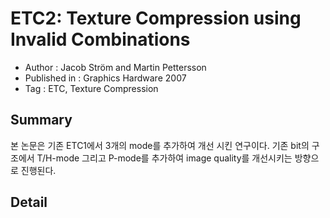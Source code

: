 # ETC2: Texture Compression using Invalid Combinations
- Author : Jacob Ström and Martin Pettersson
- Published in : Graphics Hardware 2007
- Tag : ETC, Texture Compression

## Summary 
본 논문은 기존 ETC1에서 3개의 mode를 추가하여 개선 시킨 연구이다. 
기존 bit의 구조에서 T/H-mode 그리고 P-mode를 추가하여 image quality를 개선시키는 방향으로 진행된다. 

## Detail
### 
